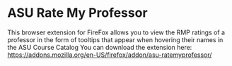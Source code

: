 # ASU Rate My Professor

This browser extension for FireFox allows you to view the RMP ratings of a professor in the form of tooltips that appear when hovering their names in the ASU Course Catalog
You can download the extension here: https://addons.mozilla.org/en-US/firefox/addon/asu-ratemyprofessor/
